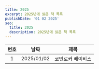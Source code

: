 ```yaml
---
title: 2025
excerpt: 2025년에 읽은 책 목록
publishDate: '01 02 2025'
seo:
  title: 2025
  description: 2025년에 읽은 책 목록
---
```


| 번호 |    날짜    | 제목              |
| :--: | :--------: | ----------------- |
|  1   | 2025/01/02 | 코인로커 베이비스 |
